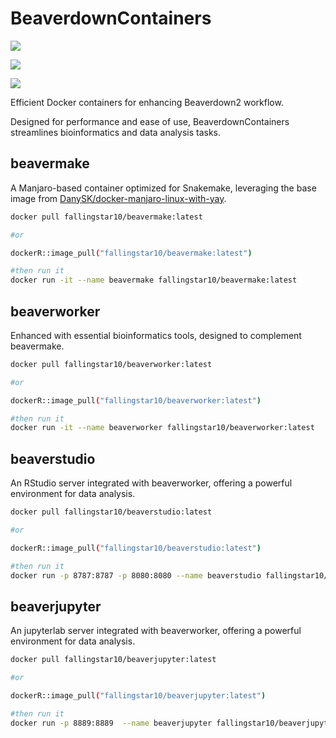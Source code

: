 # BeaverdownContainers

[![](https://github.com/rainoffallingstar/BeaverdownContainers/actions/workflows/beavermake.yml/badge.svg)](https://github.com/rainoffallingstar/BeaverdownContainers/actions/workflows/beavermake.yml)

[![](https://github.com/rainoffallingstar/BeaverdownContainers/actions/workflows/beaverworker.yml/badge.svg)](https://github.com/rainoffallingstar/BeaverdownContainers/actions/workflows/beaverworker.yml)

[![](https://github.com/rainoffallingstar/BeaverdownContainers/actions/workflows/beaverstudio.yml/badge.svg)](https://github.com/rainoffallingstar/BeaverdownContainers/actions/workflows/beaverstudio.yml)

Efficient Docker containers for enhancing Beaverdown2 workflow.

Designed for performance and ease of use, BeaverdownContainers streamlines bioinformatics and data analysis tasks.

## beavermake

A Manjaro-based container optimized for Snakemake, leveraging the base image from [DanySK/docker-manjaro-linux-with-yay](https://github.com/DanySK/docker-manjaro-linux-with-yay).

``` bash
docker pull fallingstar10/beavermake:latest

#or

dockerR::image_pull("fallingstar10/beavermake:latest")

#then run it
docker run -it --name beavermake fallingstar10/beavermake:latest
```

## beaverworker

Enhanced with essential bioinformatics tools, designed to complement beavermake.

``` bash
docker pull fallingstar10/beaverworker:latest

#or

dockerR::image_pull("fallingstar10/beaverworker:latest")

#then run it
docker run -it --name beaverworker fallingstar10/beaverworker:latest
```

## beaverstudio

An RStudio server integrated with beaverworker, offering a powerful environment for data analysis.

``` bash
docker pull fallingstar10/beaverstudio:latest

#or

dockerR::image_pull("fallingstar10/beaverstudio:latest")

#then run it
docker run -p 8787:8787 -p 8080:8080 --name beaverstudio fallingstar10/beaverstudio:latest
```
## beaverjupyter

An jupyterlab server integrated with beaverworker, offering a powerful environment for data analysis.

``` bash
docker pull fallingstar10/beaverjupyter:latest

#or

dockerR::image_pull("fallingstar10/beaverjupyter:latest")

#then run it
docker run -p 8889:8889  --name beaverjupyter fallingstar10/beaverjupyter:latest
```